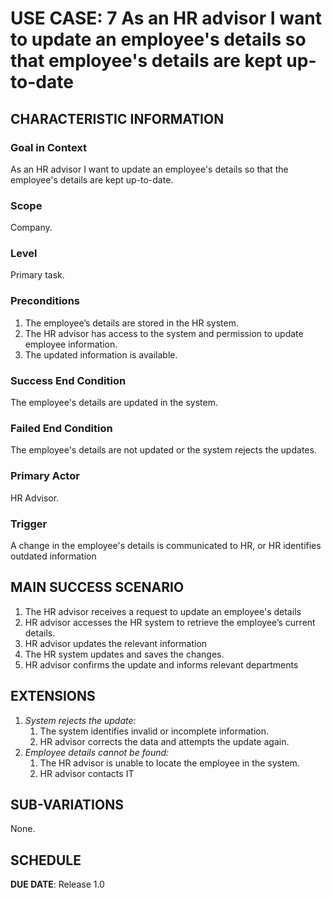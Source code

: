 # USE CASE: 7 As an HR advisor I want to update an employee's details so that employee's details are kept up-to-date

## CHARACTERISTIC INFORMATION

### Goal in Context
As an HR advisor I want to update an employee's details so that the employee's details are kept up-to-date.
### Scope

Company.

### Level

Primary task.

### Preconditions
1. The employee’s details are stored in the HR system.
2. The HR advisor has access to the system and permission to update employee information.
3. The updated information is available.
### Success End Condition

The employee's details are updated in the system.
### Failed End Condition

The employee's details are not updated or the system rejects the updates.
### Primary Actor

HR Advisor.

### Trigger

A change in the employee's details is communicated to HR, or HR identifies outdated information
## MAIN SUCCESS SCENARIO

1. The HR advisor receives a request to update an employee's details
2. HR advisor accesses the HR system to retrieve the employee’s current details.
3. HR advisor updates the relevant information
4. The HR system updates and saves the changes.
5. HR advisor confirms the update and informs relevant departments

## EXTENSIONS

1. *System rejects the update:*
   1. The system identifies invalid or incomplete information.
   2. HR advisor corrects the data and attempts the update again.
2. *Employee details cannot be found:*
   1. The HR advisor is unable to locate the employee in the system.
   2. HR advisor contacts IT

## SUB-VARIATIONS

None.

## SCHEDULE

**DUE DATE**: Release 1.0
